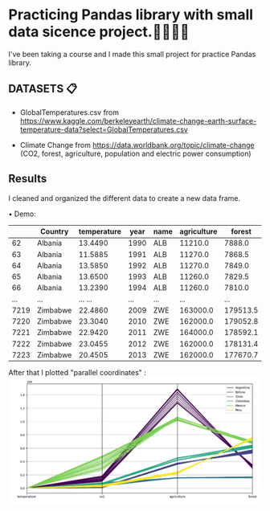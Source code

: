 # Practicing Pandas library with small data sicence project.📝👨🏻‍🔬

I've been taking a course and I made this small project for practice Pandas library.


## DATASETS 📋

* GlobalTemperatures.csv from https://www.kaggle.com/berkeleyearth/climate-change-earth-surface-temperature-data?select=GlobalTemperatures.csv

* Climate Change from https://data.worldbank.org/topic/climate-change
(CO2, forest, agriculture, population and electric power consumption)

## Results

I cleaned and organized the different data to create a new data frame.

• Demo:

|        |    Country  | temperature| year  | name | agriculture|    forest   |   co2   | electricprod | population |
|--------|-------------|------------|-------|------|------------|-------------|---------|--------------|------------|
|62      |  Albania    |  13.4490   | 1990  |  ALB |   11210.0  |  7888.0     | 6050.0  |  552.252185  |  3286542.0 |
|63      |  Albania    |  11.5885   | 1991  |  ALB |   11270.0  |  7868.5     | 4110.0  |  418.453589  |  3266790.0 |
|64      |  Albania    |  13.5850   | 1992  |  ALB |   11270.0  |  7849.0     | 2240.0  |  453.644074  |  3247039.0 |
|65      |  Albania    |  13.6500   | 1993  |  ALB |   11260.0  |  7829.5     | 2070.0  |  536.363825  |  3227287.0 |
|66      |  Albania    |  13.2390   | 1994  |  ALB |   11260.0  |  7810.0     | 2140.0  |  596.407959  |  3207536.0 |
|...     |  ...        | ...   ...  |...    |  ... |     ...    |  ...        |   ...   |      ...     |   ...      |
|7219    |   Zimbabwe  |  22.4860   |  2009 |  ZWE |   163000.0 |  179513.5   |  7750.0 |   585.457099 |  12526964.0|
|7220    |   Zimbabwe  |  23.3040   |  2010 |  ZWE |   162000.0 |  179052.8   |  9810.0 |   606.643960 |  12697728.0|
|7221    |   Zimbabwe  |  22.9420   |  2011 |  ZWE |   164000.0 |  178592.1   | 11490.0 |   636.248991 |  12894323.0|
|7222    |   Zimbabwe  |  23.0455   |  2012 |  ZWE |   162000.0 |  178131.4   | 12110.0 |   608.761669 |  13115149.0|
|7223    |   Zimbabwe  |  20.4505   |  2013 |  ZWE |   162000.0 |  177670.7   | 12360.0 |   628.746242 |  13350378.0|


After that I plotted "parallel coordinates" :
![image](https://github.com/santiLatina/Pandas-DS/blob/master/coordenadas_paralelas.jpg)
